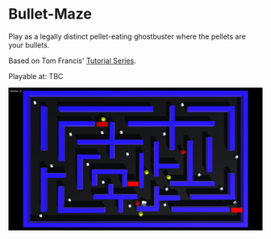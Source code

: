 # Bullet-Maze
Play as a legally distinct pellet-eating ghostbuster where the pellets are your bullets.

Based on Tom Francis' [Tutorial Series](https://www.youtube.com/watch?v=K2OGes1-b6E).

Playable at: TBC

![Screenshot](/Screenshot1.PNG)
